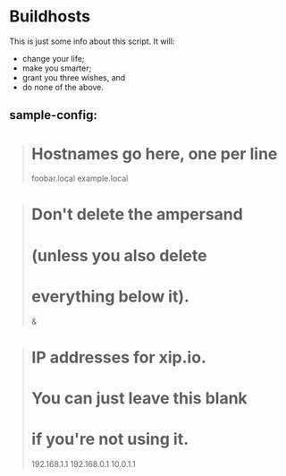 Buildhosts
=========

This is just some info about this script. It will:

+ change your life;
+ make you smarter;
+ grant you three wishes, and
+ do none of the above.

sample-config:
--------------

># Hostnames go here, one per line
>foobar.local
>example.local

># Don't delete the ampersand
># (unless you also delete
># everything below it).
>&

># IP addresses for xip.io.
># You can just leave this blank
># if you're not using it.
>192.168.1.1
>192.168.0.1
>10.0.1.1
